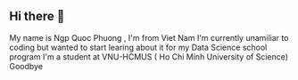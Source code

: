 ## Hi there 👋

<!--
**pthekiller/pthekiller** is a ✨ _special_ ✨ repository because its `README.md` (this file) appears on your GitHub profile.

Here are some ideas to get you started:

- 🔭 I’m currently working on ...
- 🌱 I’m currently learning ...
- 👯 I’m looking to collaborate on ...
- 🤔 I’m looking for help with ...
- 💬 Ask me about ...
- 📫 How to reach me: ...
- 😄 Pronouns: ...
- ⚡ Fun fact: ...
-->
My name is Ngp Quoc Phuong , I'm from Viet Nam
I'm currently unamiliar to coding but wanted to start learing about it for my Data Science school program
I'm a student at VNU-HCMUS ( Ho Chi Minh University of Science) 
Goodbye
